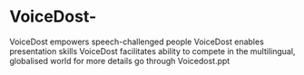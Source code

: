 # VoiceDost-
VoiceDost empowers speech-challenged people VoiceDost enables presentation skills VoiceDost facilitates ability to compete in the multilingual, globalised world
for more details go through Voicedost.ppt
